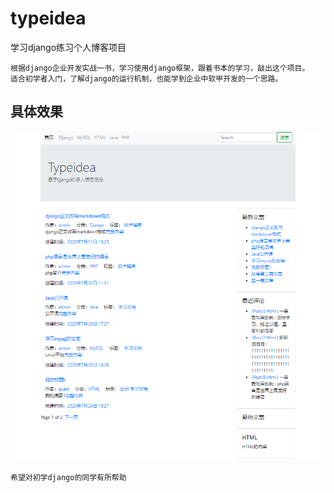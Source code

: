 # typeidea
学习django练习个人博客项目
```
根据django企业开发实战一书，学习使用django框架，跟着书本的学习，敲出这个项目。
适合初学者入门，了解django的运行机制，也能学到企业中软甲开发的一个思路。
```
## 具体效果
![Image text](https://raw.githubusercontent.com/hhdMrLion/photo-repository/master/typeidea.png)
```
希望对初学django的同学有所帮助
```
